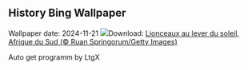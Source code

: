 ## History Bing Wallpaper
Wallpaper date: 2024-11-21
![](https://www.bing.com/th?id=OHR.LionCubs_FR-FR2539679303_UHD.jpg&w=1000)Download: [Lionceaux au lever du soleil, Afrique du Sud (© Ruan Springorum/Getty Images)](https://www.bing.com/th?id=OHR.LionCubs_FR-FR2539679303_UHD.jpg)

Auto get programm by LtgX
